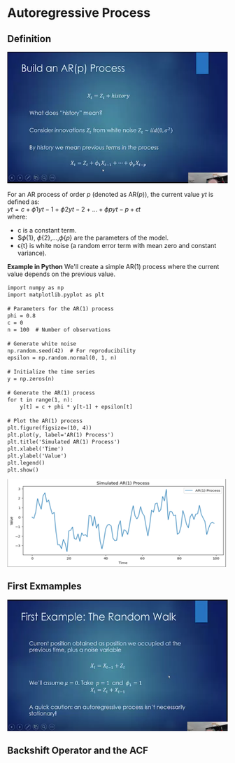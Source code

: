 # Autoregressive Process

## Definition
<img src="images/build_an_ar_process.png?" width="600" height="300"/>

For an AR process of order $p$ (denoted as AR($p$)), the current value $y{t}$ is defined as: <br /> 
$yt =c+ϕ{1}y{t−1}+ϕ{2}y{t−2}+…+ϕ{p}y{t−p}+ϵ{t}$ 
<br /> 
where:<br /> 
- c is a constant term.
- $𝜙{1}, 𝜙{2},…,𝜙{𝑝} are the parameters of the model.
- ϵ{t} is white noise (a random error term with mean zero and constant variance).

**Example in Python**
We'll create a simple AR(1) process where the current value depends on the previous value.

```
import numpy as np
import matplotlib.pyplot as plt

# Parameters for the AR(1) process
phi = 0.8
c = 0
n = 100  # Number of observations

# Generate white noise
np.random.seed(42)  # For reproducibility
epsilon = np.random.normal(0, 1, n)

# Initialize the time series
y = np.zeros(n)

# Generate the AR(1) process
for t in range(1, n):
    y[t] = c + phi * y[t-1] + epsilon[t]

# Plot the AR(1) process
plt.figure(figsize=(10, 4))
plt.plot(y, label='AR(1) Process')
plt.title('Simulated AR(1) Process')
plt.xlabel('Time')
plt.ylabel('Value')
plt.legend()
plt.show()
```
<img src="images/simulated_ar1_process.png?" width="500" height="200"/>

## First Exmamples
<img src="images/ar_first_example.png?" width="600" height="300"/>


## Backshift Operator and the ACF
